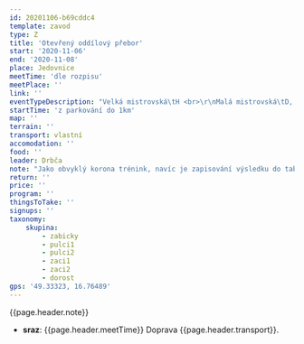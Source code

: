 ```yaml
---
id: 20201106-b69cddc4
template: zavod
type: Z
title: 'Otevřený oddílový přebor'
start: '2020-11-06'
end: '2020-11-08'
place: Jedovnice
meetTime: 'dle rozpisu'
meetPlace: ''
link: ''
eventTypeDescription: "Velká mistrovská\tH <br>\r\nMalá mistrovská\tD, DH16, D35  <br>\r\nVeteránský pohár\tHD 45+  <br>\r\nZávod nadějí\tDH12 - DH14 (10-14 let)  <br>\r\nNováčkovský kufr\tDH10 (6-10 let)"
startTime: 'z parkování do 1km'
map: ''
terrain: ''
transport: vlastní
accomodation: ''
food: ''
leader: Drbča
note: "Jako obvyklý korona trénink, navíc je zapisování výsledku do tabulky (pro kontrolu si prosím nahrejte postupy na 3d Rerun)\r\n* [Tabulka příjezdů a výsledků (druhý list)](https://docs.google.com/spreadsheets/d/1Koo_w29gd3vg2TdwjkFgSKiliYIx3zpMcWCijNoU1kM/edit?usp=sharing) \r\n* [mapy](https://drive.google.com/drive/folders/1K4E8AJFaQ-AuDFtLNMe4IrFj3D-e3jOj?usp=sharing) \r\n* na kontrolách budou fábory z mlíka včetně čísel kontrol, na trati MM a VM reflexy,  vyhlásíme nejrychlejší v MM a VM, kteří absolvují trať v noci\r\n* 3drerun:\r\nZN: http://3drerun.worldofo.com/index.php?id=-16816228&type=info\r\nVM: http://3drerun.worldofo.com/index.php?id=-16816231&type=info\r\nSV: http://3drerun.worldofo.com/index.php?id=-16816224&type=info\r\nNK: http://3drerun.worldofo.com/index.php?id=-16816225&type=info\r\nMM: http://3drerun.worldofo.com/index.php?id=-16816229&type=info"
return: ''
price: ''
program: ''
thingsToTake: ''
signups: ''
taxonomy:
    skupina:
        - zabicky
        - pulci1
        - pulci2
        - zaci1
        - zaci2
        - dorost
gps: '49.33323, 16.76489'
---
```


{{page.header.note}}
* **sraz**: {{page.header.meetTime}} Doprava {{page.header.transport}}.
